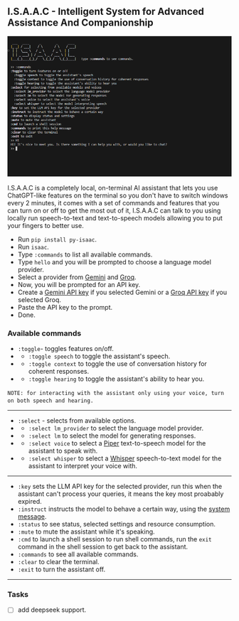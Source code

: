 ## I.S.A.A.C - Intelligent System for Advanced Assistance And Companionship

![Demo Image](https://github.com/n1teshy/py-isaac/blob/main/images/1.png)

I.S.A.A.C is a completely local, on-terminal AI assistant that lets you use ChatGPT-like features on the terminal so you don't have to switch windows every 2 minutes, it comes with a set of commands and features that you can turn on or off to get the most out of it, I.S.A.A.C can talk to you using locally run speech-to-text and text-to-speech models allowing you to put your fingers to better use.

- Run `pip install py-isaac`.
- Run `isaac`.
- Type `:commands` to list all available commands.
- Type `hello` and you will be prompted to choose a language model provider.
- Select a provider from [Gemini](https://gemini.google.com/) and [Groq](https://console.groq.com/).
- Now, you will be prompted for an API key.
- Create a [Gemini API key](https://ai.google.dev/gemini-api/docs/api-key) if you selected Gemini or a [Groq API key](https://console.groq.com/keys) if you selected Groq.
- Paste the API key to the prompt.
- Done.


### Available commands
- `:toggle`- toggles features on/off.
- - `:toggle speech` to toggle the assistant's speech.
- - `:toggle context` to toggle the use of conversation history for coherent responses.
- - `:toggle hearing` to toggle the assistant's ability to hear you.

`NOTE: for interacting with the assistant only using your voice, turn on both speech and hearing.`

---

- `:select` - selects from available options.
- - `:select lm_provider` to select the language model provider.
- - `:select lm` to select the model for generating responses.
- - `:select voice` to select a [Piper](https://github.com/rhasspy/piper) text-to-speech model for the assistant to speak with.
- - `:select whisper` to select a [Whisper](https://github.com/openai/whisper) speech-to-text model for the assistant to interpret your voice with.
---
- `:key` sets the LLM API key for the selected provider, run this when the assistant can't process your queries, it means the key most proabably expired.
- `:instruct` instructs the model to behave a certain way, using the [system message](https://promptmetheus.com/resources/llm-knowledge-base/system-message).
- `:status` to see status, selected settings and resource consumption.
- `:mute` to mute the assistant while it's speaking.
- `:cmd` to launch a shell session to run shell commands, run the `exit` command in the shell session to get back to the assistant.
- `:commands` to see all available commands.
- `:clear` to clear the terminal.
- `:exit` to turn the assistant off.

---
### Tasks
- [ ] add deepseek support.
